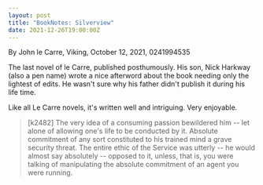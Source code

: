 ```yaml
---
layout: post
title: "BookNotes: Silverview"
date: 2021-12-26T19:00:00Z
---
```

By John le Carre, Viking, October 12, 2021, 0241994535

The last novel of le Carre, published posthumously. His son, Nick
Harkway (also a pen name) wrote a nice afterword about the book
needing only the lightest of edits. He wasn't sure why his father
didn't publish it during his life time.

Like all Le Carre novels, it's written well and intriguing. Very
enjoyable.

> [k2482] The very idea of a consuming passion bewildered him -- let alone
> of allowing one's life to be conducted by it. Absolute commitment of any
> sort constituted to his trained mind a grave security threat. The entire
> ethic of the Service was utterly -- he would almost say absolutely --
> opposed to it, unless, that is, you were talking of manipulating the
> absolute commitment of an agent you were running.
